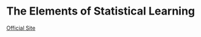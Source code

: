 # The Elements of Statistical Learning

[Official Site](https://web.stanford.edu/~hastie/ElemStatLearn/)